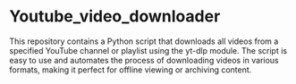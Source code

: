 # Youtube_video_downloader
This repository contains a Python script that downloads all videos from a specified YouTube channel or playlist using the yt-dlp module. The script is easy to use and automates the process of downloading videos in various formats, making it perfect for offline viewing or archiving content.
